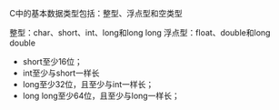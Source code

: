 C中的基本数据类型包括：整型、浮点型和空类型

整型：char、short、int、long和long long
浮点型：float、double和long double

* short至少16位；
* int至少与short一样长
* long至少32位，且至少与int一样长；
* long long至少64位，且至少与long一样长；

